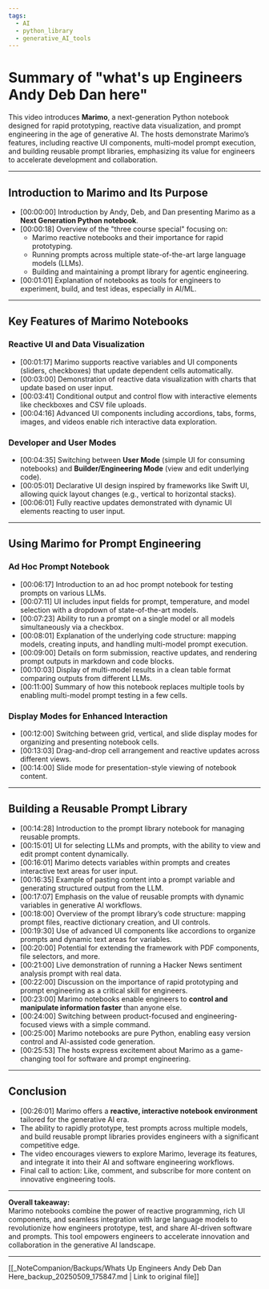 ```yaml
---
tags:
  - AI
  - python_library
  - generative_AI_tools
---
```

# Summary of "what's up Engineers Andy Deb Dan here"

This video introduces **Marimo**, a next-generation Python notebook designed for rapid prototyping, reactive data visualization, and prompt engineering in the age of generative AI. The hosts demonstrate Marimo’s features, including reactive UI components, multi-model prompt execution, and building reusable prompt libraries, emphasizing its value for engineers to accelerate development and collaboration.

---

## Introduction to Marimo and Its Purpose

- [00:00:00] Introduction by Andy, Deb, and Dan presenting Marimo as a **Next Generation Python notebook**.
- [00:00:18] Overview of the "three course special" focusing on:
  - Marimo reactive notebooks and their importance for rapid prototyping.
  - Running prompts across multiple state-of-the-art large language models (LLMs).
  - Building and maintaining a prompt library for agentic engineering.
- [00:01:01] Explanation of notebooks as tools for engineers to experiment, build, and test ideas, especially in AI/ML.

---

## Key Features of Marimo Notebooks

### Reactive UI and Data Visualization

- [00:01:17] Marimo supports reactive variables and UI components (sliders, checkboxes) that update dependent cells automatically.
- [00:03:00] Demonstration of reactive data visualization with charts that update based on user input.
- [00:03:41] Conditional output and control flow with interactive elements like checkboxes and CSV file uploads.
- [00:04:16] Advanced UI components including accordions, tabs, forms, images, and videos enable rich interactive data exploration.

### Developer and User Modes

- [00:04:35] Switching between **User Mode** (simple UI for consuming notebooks) and **Builder/Engineering Mode** (view and edit underlying code).
- [00:05:01] Declarative UI design inspired by frameworks like Swift UI, allowing quick layout changes (e.g., vertical to horizontal stacks).
- [00:06:01] Fully reactive updates demonstrated with dynamic UI elements reacting to user input.

---

## Using Marimo for Prompt Engineering

### Ad Hoc Prompt Notebook

- [00:06:17] Introduction to an ad hoc prompt notebook for testing prompts on various LLMs.
- [00:07:11] UI includes input fields for prompt, temperature, and model selection with a dropdown of state-of-the-art models.
- [00:07:23] Ability to run a prompt on a single model or all models simultaneously via a checkbox.
- [00:08:01] Explanation of the underlying code structure: mapping models, creating inputs, and handling multi-model prompt execution.
- [00:09:00] Details on form submission, reactive updates, and rendering prompt outputs in markdown and code blocks.
- [00:10:03] Display of multi-model results in a clean table format comparing outputs from different LLMs.
- [00:11:00] Summary of how this notebook replaces multiple tools by enabling multi-model prompt testing in a few cells.

### Display Modes for Enhanced Interaction

- [00:12:00] Switching between grid, vertical, and slide display modes for organizing and presenting notebook cells.
- [00:13:03] Drag-and-drop cell arrangement and reactive updates across different views.
- [00:14:00] Slide mode for presentation-style viewing of notebook content.

---

## Building a Reusable Prompt Library

- [00:14:28] Introduction to the prompt library notebook for managing reusable prompts.
- [00:15:01] UI for selecting LLMs and prompts, with the ability to view and edit prompt content dynamically.
- [00:16:01] Marimo detects variables within prompts and creates interactive text areas for user input.
- [00:16:35] Example of pasting content into a prompt variable and generating structured output from the LLM.
- [00:17:07] Emphasis on the value of reusable prompts with dynamic variables in generative AI workflows.
- [00:18:00] Overview of the prompt library’s code structure: mapping prompt files, reactive dictionary creation, and UI controls.
- [00:19:30] Use of advanced UI components like accordions to organize prompts and dynamic text areas for variables.
- [00:20:00] Potential for extending the framework with PDF components, file selectors, and more.
- [00:21:00] Live demonstration of running a Hacker News sentiment analysis prompt with real data.
- [00:22:00] Discussion on the importance of rapid prototyping and prompt engineering as a critical skill for engineers.
- [00:23:00] Marimo notebooks enable engineers to **control and manipulate information faster** than anyone else.
- [00:24:00] Switching between product-focused and engineering-focused views with a simple command.
- [00:25:00] Marimo notebooks are pure Python, enabling easy version control and AI-assisted code generation.
- [00:25:53] The hosts express excitement about Marimo as a game-changing tool for software and prompt engineering.

---

## Conclusion

- [00:26:01] Marimo offers a **reactive, interactive notebook environment** tailored for the generative AI era.
- The ability to rapidly prototype, test prompts across multiple models, and build reusable prompt libraries provides engineers with a significant competitive edge.
- The video encourages viewers to explore Marimo, leverage its features, and integrate it into their AI and software engineering workflows.
- Final call to action: Like, comment, and subscribe for more content on innovative engineering tools.

---

**Overall takeaway:**  
Marimo notebooks combine the power of reactive programming, rich UI components, and seamless integration with large language models to revolutionize how engineers prototype, test, and share AI-driven software and prompts. This tool empowers engineers to accelerate innovation and collaboration in the generative AI landscape.

---
[[_NoteCompanion/Backups/Whats Up Engineers Andy Deb Dan Here_backup_20250509_175847.md | Link to original file]]
